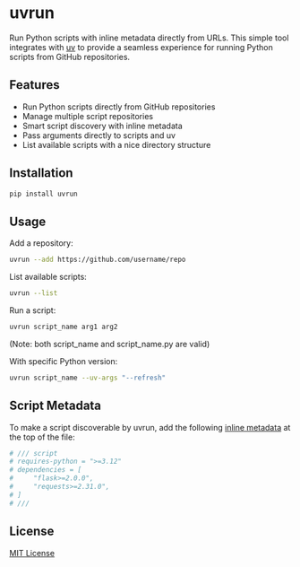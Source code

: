 # uvrun

Run Python scripts with inline metadata directly from URLs. This simple tool integrates with [uv](https://github.com/astral-sh/uv) to provide a seamless experience for running Python scripts from GitHub repositories.

## Features

- Run Python scripts directly from GitHub repositories
- Manage multiple script repositories
- Smart script discovery with inline metadata
- Pass arguments directly to scripts and uv
- List available scripts with a nice directory structure

## Installation

```bash
pip install uvrun
```

## Usage

Add a repository:

```bash
uvrun --add https://github.com/username/repo
```

List available scripts:

```bash
uvrun --list
```

Run a script:

```bash
uvrun script_name arg1 arg2
```

(Note: both script_name and script_name.py are valid)

With specific Python version:

```bash
uvrun script_name --uv-args "--refresh"
```

## Script Metadata

To make a script discoverable by uvrun, add the following [inline metadata](https://peps.python.org/pep-0723/) at the top of the file:

```python
# /// script
# requires-python = ">=3.12"
# dependencies = [
#     "flask>=2.0.0",
#     "requests>=2.31.0",
# ]
# ///
```

## License

[MIT License](LICENSE)
